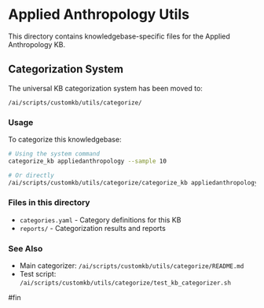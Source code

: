 # Applied Anthropology Utils

This directory contains knowledgebase-specific files for the Applied Anthropology KB.

## Categorization System

The universal KB categorization system has been moved to:
```
/ai/scripts/customkb/utils/categorize/
```

### Usage

To categorize this knowledgebase:
```bash
# Using the system command
categorize_kb appliedanthropology --sample 10

# Or directly
/ai/scripts/customkb/utils/categorize/categorize_kb appliedanthropology --full
```

### Files in this directory

- `categories.yaml` - Category definitions for this KB
- `reports/` - Categorization results and reports

### See Also

- Main categorizer: `/ai/scripts/customkb/utils/categorize/README.md`
- Test script: `/ai/scripts/customkb/utils/categorize/test_kb_categorizer.sh`

#fin